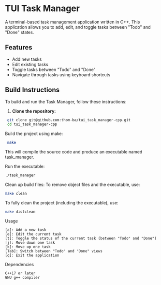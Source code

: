 
# TUI Task Manager

A terminal-based task management application written in C++. This application allows you to add, edit, and toggle tasks between "Todo" and "Done" states.

## Features

- Add new tasks
- Edit existing tasks
- Toggle tasks between "Todo" and "Done"
- Navigate through tasks using keyboard shortcuts

## Build Instructions
To build and run the Task Manager, follow these instructions:
1. **Clone the repository:**
  ``` bash
   git clone git@github.com:thom-ba/tui_task_manager-cpp.git
   cd tui_task_manager-cpp
   ```
   
  Build the project using make:
   ```bash
    make
 ```

This will compile the source code and produce an executable named task_manager.

Run the executable:

 ```bash
./task_manager
```
Clean up build files:
To remove object files and the executable, use:
```bash
make clean
```

To fully clean the project (including the executable), use:
```bash
make distclean
```
Usage

    [a]: Add a new task
    [e]: Edit the current task
    [t]: Toggle the status of the current task (between "Todo" and "Done")
    [j]: Move down one task
    [k]: Move up one task
    [Tab]: Switch between "Todo" and "Done" views
    [q]: Exit the application

Dependencies

    C++17 or later
    GNU g++ compiler
